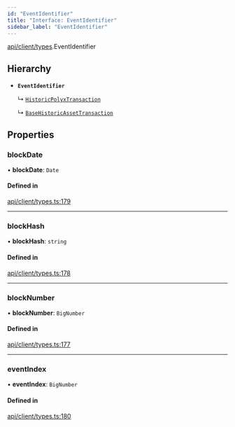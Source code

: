 ```yaml
---
id: "EventIdentifier"
title: "Interface: EventIdentifier"
sidebar_label: "EventIdentifier"
---
```


[api/client/types](../../../../../modules/API/Client/Types/Types.md).EventIdentifier

## Hierarchy

- **`EventIdentifier`**

  ↳ [`HistoricPolyxTransaction`](../../../Entities/Account/Types/HistoricPolyxTransaction/HistoricPolyxTransaction.md)

  ↳ [`BaseHistoricAssetTransaction`](../../../Entities/Asset/Types/BaseHistoricAssetTransaction/BaseHistoricAssetTransaction.md)

## Properties

### blockDate

• **blockDate**: `Date`

#### Defined in

[api/client/types.ts:179](https://github.com/PolymeshAssociation/polymesh-sdk/blob/8a9e72221/src/api/client/types.ts#L179)

___

### blockHash

• **blockHash**: `string`

#### Defined in

[api/client/types.ts:178](https://github.com/PolymeshAssociation/polymesh-sdk/blob/8a9e72221/src/api/client/types.ts#L178)

___

### blockNumber

• **blockNumber**: `BigNumber`

#### Defined in

[api/client/types.ts:177](https://github.com/PolymeshAssociation/polymesh-sdk/blob/8a9e72221/src/api/client/types.ts#L177)

___

### eventIndex

• **eventIndex**: `BigNumber`

#### Defined in

[api/client/types.ts:180](https://github.com/PolymeshAssociation/polymesh-sdk/blob/8a9e72221/src/api/client/types.ts#L180)
